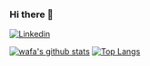 ### Hi there 👋


<!-- **wafa17/wafa17** is a ✨ _special_ ✨ repository because its `README.md` (this file) appears on your GitHub profile. -->

<!-- Here are some ideas to get you started:

- 🔭 I’m currently working on ...
- 🌱 I’m currently learning ...
- 👯 I’m looking to collaborate on ...
- 🤔 I’m looking for help with ...
- 💬 Ask me about ...
- 📫 How to reach me: ...
- 😄 Pronouns: ...
- ⚡ Fun fact: ...
 -->


[![Linkedin](https://img.shields.io/badge/linkedin-%230077B5.svg?&style=for-the-badge&logo=linkedin&logoColor=white)](https://www.linkedin.com/in/wafazahida17/)


<!-- <p align="center">
   <code>Visitor count</code>
   <img src="https://profile-counter.glitch.me/wafa17/count.svg" />
  </p>
 -->
[![wafa's github stats](https://github-readme-stats.vercel.app/api?username=wafa17&show_icons=true&line_height=21&show_icons=true&theme=buefy&count_private=true&cache_seconds=1800)](https://github.com/wafa17)
[![Top Langs](https://github-readme-stats.vercel.app/api/top-langs/?username=wafa17&show_icons=true&theme=buefy&layout=compact&cache_seconds=1800)](https://github.com/wafa17)

